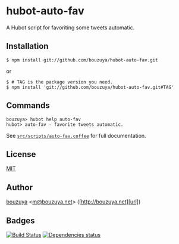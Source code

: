 # hubot-auto-fav

A Hubot script for favoriting some tweets automatic.

## Installation

    $ npm install git://github.com/bouzuya/hubot-auto-fav.git

or

    $ # TAG is the package version you need.
    $ npm install 'git://github.com/bouzuya/hubot-auto-fav.git#TAG'

## Commands

    bouzuya> hubot help auto-fav
    hubot> auto-fav - favorite tweets automatic.

See [`src/scripts/auto-fav.coffee`](src/scripts/auto-fav.coffee) for full documentation.

## License

[MIT](LICENSE)

## Author

[bouzuya][user] &lt;[m@bouzuya.net][mail]&gt; ([http://bouzuya.net][url])

## Badges

[![Build Status][travis-badge]][travis]
[![Dependencies status][david-dm-badge]][david-dm]

[travis]: https://travis-ci.org/bouzuya/hubot-auto-fav
[travis-badge]: https://travis-ci.org/bouzuya/hubot-auto-fav.svg?branch=master
[david-dm]: https://david-dm.org/bouzuya/hubot-auto-fav
[david-dm-badge]: https://david-dm.org/bouzuya/hubot-auto-fav.png
[user]: https://github.com/bouzuya
[mail]: mailto:m@bouzuya.net
[url]: http://bouzuya.net
